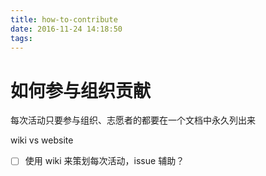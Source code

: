 ```yaml
---
title: how-to-contribute
date: 2016-11-24 14:18:50
tags:
---
```


# 如何参与组织贡献

每次活动只要参与组织、志愿者的都要在一个文档中永久列出来

wiki vs website

- [ ] 使用 wiki 来策划每次活动，issue 辅助？
